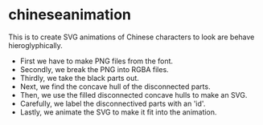 # chineseanimation

This is to create SVG animations of Chinese characters to look are behave hieroglyphically.

- First we have to make PNG files from the font.
- Secondly, we break the PNG into RGBA files.
- Thirdly, we take the black parts out.
- Next, we find the concave hull of the disconnected parts.
- Then, we use the filled disconnected concave hulls to make an SVG.
- Carefully, we label the disconnectived parts with an 'id'.
- Lastly, we animate the SVG to make it fit into the animation.
